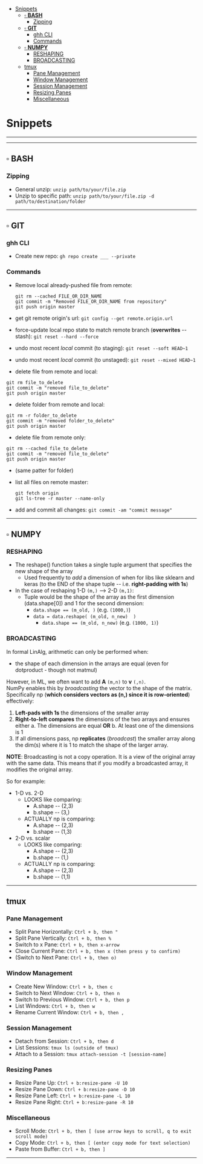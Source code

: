- [Snippets](#snippets)
  - [▫️ **BASH**](#️-bash)
    - [Zipping](#zipping)
  - [▫️ **GIT**](#️-git)
    - [ghh CLI](#ghh-cli)
    - [Commands](#commands)
  - [▫️ **NUMPY**](#️-numpy)
    - [RESHAPING](#reshaping)
    - [BROADCASTING](#broadcasting)
  - [tmux](#tmux)
    - [Pane Management](#pane-management)
    - [Window Management](#window-management)
    - [Session Management](#session-management)
    - [Resizing Panes](#resizing-panes)
    - [Miscellaneous](#miscellaneous)

# Snippets

---
---

## ▫️ **BASH**

### Zipping

* General unzip: `unzip path/to/your/file.zip`
* Unzip to specific path: `unzip path/to/your/file.zip -d path/to/destination/folder`

---

## ▫️ **GIT**

### ghh CLI

* Create new repo: `gh repo create ___ --private`

### Commands

* Remove local already-pushed file from remote:

  ```git
  git rm --cached FILE_OR_DIR_NAME
  git commit -m "Removed FILE_OR_DIR_NAME from repository"
  git push origin master
  ```

* get git remote origin's url: `git config --get remote.origin.url`
* force-update local repo state to match remote branch (**overwrites** -- stash): `git reset --hard --force`
* undo most recent _local_ commit (to staging): `git reset --soft HEAD~1`
* undo most recent _local_ commit (to unstaged): `git reset --mixed HEAD~1`
* delete file from remote and local:

```git
git rm file_to_delete
git commit -m "removed file_to_delete"
git push origin master
```

* delete folder from remote and local:

```git
git rm -r folder_to_delete
git commit -m "removed folder_to_delete"
git push origin master
```

* delete file from remote only:

```git
git rm --cached file_to_delete
git commit -m "removed file_to_delete"
git push origin master
```

* (same patter for folder)
* list all files on remote master:
  
  ```git
  git fetch origin
  git ls-tree -r master --name-only
  ```

* add and commit all changes: `git commit -am "commit message"`

---

## ▫️ **NUMPY**

### RESHAPING

* The reshape() function takes a single tuple argument that specifies the new shape of the array
  * Used frequently to _add_ a dimension of when for libs like sklearn and keras (to the END of the shape tuple -- i.e. **right-padding with 1s**)
* In the case of reshaping 1-D `(m,)` --> 2-D `(m,1)`:
  * Tuple would be the shape of the array as the first dimension (data.shape[0]) and 1 for the second dimension:
    * `data.shape == (m_old, )` (e.g. `(1000,)`)
    * `data = data.reshape( (m_old, n_new)  )`
      * `data.shape == (m_old, n_new)` (e.g. `(1000, 1)`)

### BROADCASTING

In formal LinAlg, arithmetic can only be performed when:  

* the shape of each dimension in the arrays are equal (even for dotproduct - though not matmul)
  
However, in ML, we often want to add **A** `(m,n)` to **v** `(,n)`.  
NumPy enables this by _broadcasting_ the vector to the shape of the matrix.  
Specifically np (**which considers vectors as (n,) since it is row-oriented**) effectively:

1. **Left-pads with 1s** the dimensions of the smaller array
2. **Right-to-left compares** the dimensions of the two arrays and ensures either
  a. The dimensions are equal **OR**
  b. At least one of the dimensions is 1
3. If all dimensions pass, np **replicates** (_broadcast_) the smaller array along the dim(s) where it is 1 to match the shape of the larger array.

**NOTE**: Broadcasting is not a copy operation. It is a view of the original array with the same data. This means that if you modify a broadcasted array, it modifies the original array.  

So for example:  

* 1-D vs. 2-D
  * LOOKS like comparing:  
    * A.shape -- (2,3)  
    * b.shape -- (3,)  
  * ACTUALLY np is comparing:  
    * A.shape -- (2,3)  
    * b.shape -- (1,3)  
* 2-D vs. scalar  
  * LOOKS like comparing:  
    * A.shape -- (2,3)  
    * b.shape -- (1,)  
  * ACTUALLY np is comparing:  
    * A.shape -- (2,3)  
    * b.shape -- (1,1)

---

## tmux

### Pane Management

* Split Pane Horizontally: `Ctrl + b, then "`
* Split Pane Vertically: `Ctrl + b, then %`
* Switch to x Pane: `Ctrl + b, then x-arrow`
* Close Current Pane: `Ctrl + b, then x (then press y to confirm)`
* (Switch to Next Pane: `Ctrl + b, then o)`

### Window Management

* Create New Window: `Ctrl + b, then c`
* Switch to Next Window: `Ctrl + b, then n`
* Switch to Previous Window: `Ctrl + b, then p`
* List Windows: `Ctrl + b, then w`
* Rename Current Window: `Ctrl + b, then ,`

### Session Management

* Detach from Session: `Ctrl + b, then d`
* List Sessions: `tmux ls (outside of tmux)`
* Attach to a Session: `tmux attach-session -t [session-name]`

### Resizing Panes

* Resize Pane Up: `Ctrl + b:resize-pane -U 10`
* Resize Pane Down: `Ctrl + b:resize-pane -D 10`
* Resize Pane Left: `Ctrl + b:resize-pane -L 10`
* Resize Pane Right: `Ctrl + b:resize-pane -R 10`

### Miscellaneous

* Scroll Mode: `Ctrl + b, then [ (use arrow keys to scroll, q to exit scroll mode)`
* Copy Mode: `Ctrl + b, then [ (enter copy mode for text selection)`
* Paste from Buffer: `Ctrl + b, then ]`

---
